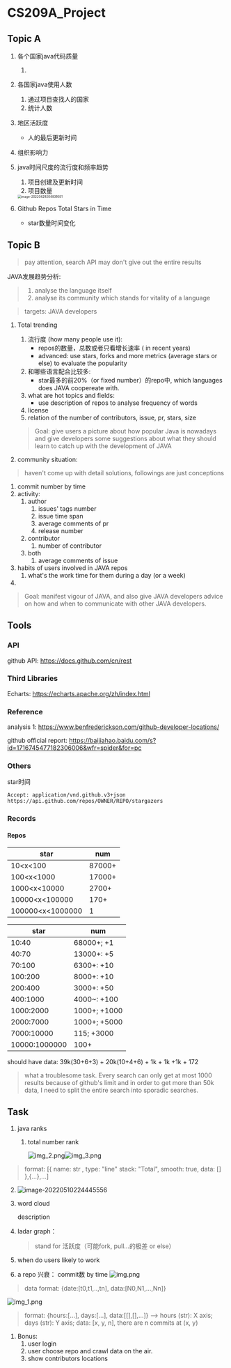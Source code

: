# CS209A_Project

## Topic A

1. 各个国家java代码质量

    1.

2. 各国家java使用人数

    1. 通过项目查找人的国家
    2. 统计人数

3. 地区活跃度

    - 人的最后更新时间

4. 组织影响力

5. java时间尺度的流行度和频率趋势

    1. 项目创建及更新时间
    2. 项目数量

   <img src="README.assets/image-20220429204839551.png" alt="image-20220429204839551" style="zoom:50%;" />

6. Github Repos Total Stars in Time

    - star数量时间变化

## Topic B

> pay attention, search API may don't give out the entire results

JAVA发展趋势分析:

> 1. analyse the language itself
> 2. analyse its community which stands for vitality of a language

> targets: JAVA developers

1. Total trending

    1. 流行度 (how many people use it):
        - repos的数量，总数或者只看增长速率 ( in recent years)
        - advanced: use stars, forks and more metrics (average stars or else) to evaluate the popularity
    2. 和哪些语言配合比较多:
        - star最多的前20%（or fixed number）的repo中, which languages does JAVA coopereate with.
    3. what are hot topics and fields:
        - use description of repos to analyse frequency of words
    4. license
    5. relation of the number of contributors, issue, pr, stars, size

   > Goal: give users a picture about how popular Java is nowadays and give developers some suggestions about what they should learn to catch up with the development of JAVA

2. community situation:

> haven't come up with detail solutions, followings are just conceptions
1. commit number by time
2. activity:
   1. author
      1. issues' tags number
      2. issue time span
      3. average comments of pr
      4. release number
   2. contributor
      1. number of contributor
   3. both
      1. average comments of issue
3. habits of users involved in JAVA repos
    1. what's the work time for them during a day (or a week)
4. 

> Goal: manifest vigour of JAVA, and also give JAVA developers advice on how and when to communicate with other JAVA developers.

## Tools

### API

github API: https://docs.github.com/cn/rest

### Third Libraries

Echarts: https://echarts.apache.org/zh/index.html

### Reference

analysis 1: https://www.benfrederickson.com/github-developer-locations/

github official report: https://baijiahao.baidu.com/s?id=1716745477182306006&wfr=spider&for=pc

### Others

star时间

```
Accept: application/vnd.github.v3+json
https://api.github.com/repos/OWNER/REPO/stargazers
```

### Records

#### Repos

| star             | num    |
| ---------------- | ------ |
| 10<x<100         | 87000+ |
| 100<x<1000       | 17000+ |
| 1000<x<10000     | 2700+  |
| 10000<x<100000   | 170+   |
| 100000<x<1000000 | 1      |

| star          | num          |
| ------------- |--------------|
| 10:40         | 68000+; +1   |
| 40:70         | 13000+: +5   |
| 70:100        | 6300+: +10   |
| 100:200       | 8000+: +10   |
| 200:400       | 3000+: +50   |
| 400:1000      | 4000~: +100  |
| 1000:2000     | 1000+; +1000 |
| 2000:7000     | 1000+; +5000 |
| 7000:10000    | 115; +3000   |
| 10000:1000000 | 100+         |

should have data: 39k(30+6+3) + 20k(10+4+6) + 1k + 1k +1k + 172
> what a troublesome task. Every search can only get at most 1000 results because of github's limit and in order to 
> get more than 50k data, I need to split the entire search into sporadic searches.

## Task
1. java ranks

   1. total number rank
   
      ![img_2.png](img_2.png)![img_3.png](img_3.png)
> format: [{ name: str , type: "line" stack: "Total", smooth: true, data: [] },{...},...]
   2. ![image-20220510224445556](./README.assets/image-20220510224445556.png)

2. word cloud

   description

3. ladar graph：

   > stand for  活跃度（可能fork, pull...的极差 or else）
   
4. when do users likely to work

5. a repo 兴衰： commit数 by time
![img.png](img.png)
> data format: {date:[t0,t1,..,tn], data:[N0,N1,...,Nn]} 

![img_1.png](img_1.png)
> format: {hours:[...], days:[...], data:[[],[],...]} --> 
> hours (str): X axis; days (str): Y axis; data: [x, y, n], there are n commits at (x, y)

1. Bonus:
   1. user login
   2. user choose repo and crawl data on the air. 
   3. show contributors locations